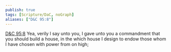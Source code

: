 ```yaml
---
publish: true
tags: [Scripture/DaC, noGraph]
aliases: ["D&C 95:8"]
---
```

[D&C 95:8](https://churchofjesuschrist.org/study/scriptures/dc-testament/dc/95?lang=eng&id=p8#p8) Yea, verily I say unto you, I gave unto you a commandment that you should build a house, in the which house I design to endow those whom I have chosen with power from on high;
